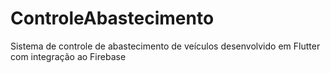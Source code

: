 # ControleAbastecimento
Sistema de controle de abastecimento de veículos desenvolvido em Flutter com integração ao Firebase
